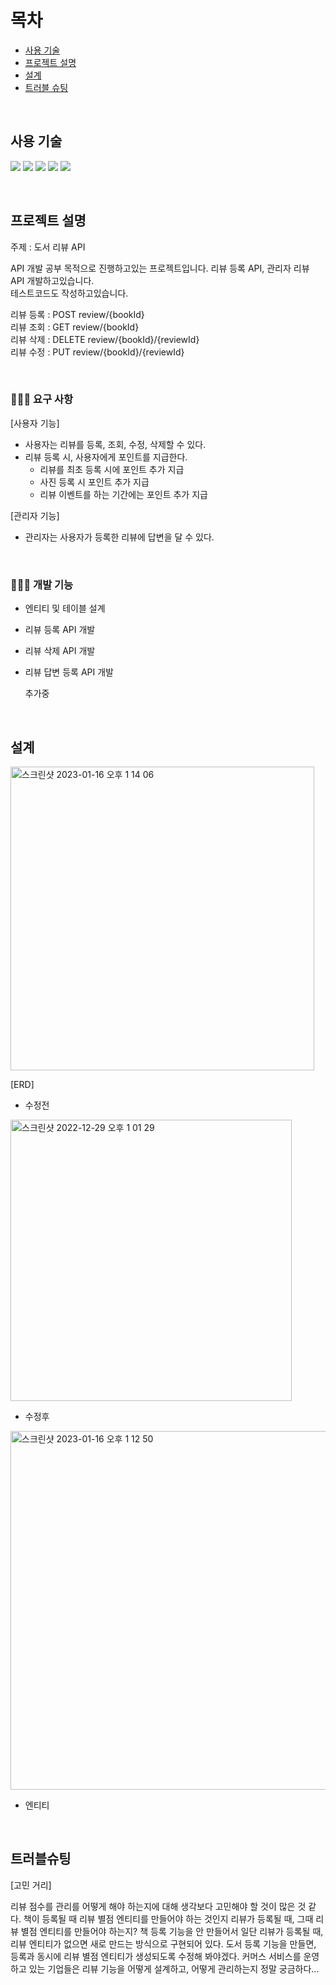 # 목차
- [사용 기술](#사용-기술)
- [프로젝트 설명](#프로젝트-설명)
- [설계](#설계)
- [트러블 슈팅](#트러블슈팅)

<br>

## 사용 기술

<a><img src="https://img.shields.io/badge/Spring Boot-6DB33F?style=flat-square&logo=SpringBoot&logoColor=white"/></a>
<a><img src="https://img.shields.io/badge/Kotlin-7F52FF?style=flat-square&logo=Kotlin&logoColor=white"/></a>
<a><img src="https://img.shields.io/badge/Hibernate-59666C?style=flat-square&logo=Hibernate&logoColor=white"/></a>
<a><img src="https://img.shields.io/badge/Gradle-02303A?style=flat-square&logo=Gradle&logoColor=white"/></a>
<a><img src="https://img.shields.io/badge/MySQL-4479A1?style=flat-square&logo=MySQL&logoColor=white"/></a>

<br>

## 프로젝트 설명
주제 : 도서 리뷰 API 

API 개발 공부 목적으로 진행하고있는 프로젝트입니다. 리뷰 등록 API, 관리자 리뷰 API 개발하고있습니다. <br>
테스트코드도 작성하고있습니다. <br>

리뷰 등록 : POST         review/{bookId} <br>
리뷰 조회 : GET          review/{bookId} <br>
리뷰 삭제 : DELETE       review/{bookId}/{reviewId} <br>
리뷰 수정 : PUT          review/{bookId}/{reviewId}

<br>

### 💁🏻‍♀️ 요구 사항

[사용자 기능] 
  - 사용자는 리뷰를 등록, 조회, 수정, 삭제할 수 있다.
  - 리뷰 등록 시, 사용자에게 포인트를 지급한다.
      - 리뷰를 최초 등록 시에 포인트 추가 지급
      - 사진 등록 시 포인트 추가 지급
      - 리뷰 이벤트를 하는 기간에는 포인트 추가 지급

[관리자 기능]
  - 관리자는 사용자가 등록한 리뷰에 답변을 달 수 있다.

<br>

### 👩🏻‍💻 개발 기능
- 엔티티 및 테이블 설계 
- 리뷰 등록 API 개발 
- 리뷰 삭제 API 개발
- 리뷰 답변 등록 API 개발
  
  추가중

<br>

## 설계

<img width="486" alt="스크린샷 2023-01-16 오후 1 14 06" src="https://user-images.githubusercontent.com/83000829/212597343-c7352d9a-cabe-4f35-b58f-ef44466bc956.png">

[ERD]

- 수정전

<img width="450" alt="스크린샷 2022-12-29 오후 1 01 29" src="https://user-images.githubusercontent.com/83000829/209903914-a21b805a-6a3f-4036-8149-82f4bb2ae4ab.png">

- 수정후

<img width="574" alt="스크린샷 2023-01-16 오후 1 12 50" src="https://user-images.githubusercontent.com/83000829/212597227-fec8f903-8371-41c5-a144-2c9b6f5f285e.png">

- 엔티티


<br>

## 트러블슈팅
[고민 거리]

리뷰 점수를 관리를 어떻게 해야 하는지에 대해 생각보다 고민해야 할 것이 많은 것 같다. 
책이 등록될 때 리뷰 별점 엔티티를 만들어야 하는 것인지 리뷰가 등록될 때, 그때 리뷰 별점 엔티티를 만들어야 하는지?
책 등록 기능을 안 만들어서 일단 리뷰가 등록될 때, 리뷰 엔티티가 없으면 새로 만드는 방식으로 구현되어 있다. 
도서 등록 기능을 만들면, 등록과 동시에 리뷰 별점 엔티티가 생성되도록 수정해 봐야겠다. 
커머스 서비스를 운영하고 있는 기업들은 리뷰 기능을 어떻게 설계하고, 어떻게 관리하는지 정말 궁금하다...

<br>
